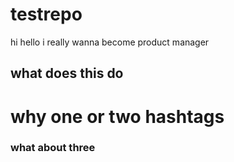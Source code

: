 # testrepo
hi hello i really wanna become product manager 
## what does this do 
# why one or two hashtags 
### what about three
